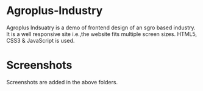 # Agroplus-Industry
Agroplus Indsuatry is a demo of frontend design of an sgro based industry.
It is a well responsive site i.e.,the website fits multiple screen sizes.
HTML5, CSS3 & JavaScript is used.

# Screenshots
Screenshots are added in the above folders.
